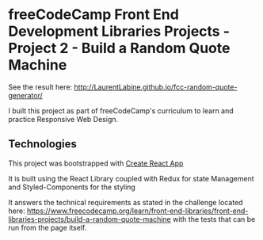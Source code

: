 # freeCodeCamp Front End Development Libraries Projects - Project 2 - Build a Random Quote Machine

See the result here: http://LaurentLabine.github.io/fcc-random-quote-generator/

I built this project as part of freeCodeCamp's curriculum to learn and practice Responsive Web Design.

## Technologies

This project was bootstrapped with [Create React App](https://github.com/facebook/create-react-app)

It is built using the React Library coupled with Redux for state Management and Styled-Components for the styling

It answers the technical requirements as stated in the challenge located here: https://www.freecodecamp.org/learn/front-end-libraries/front-end-libraries-projects/build-a-random-quote-machine with the tests that can be run from the page itself.
